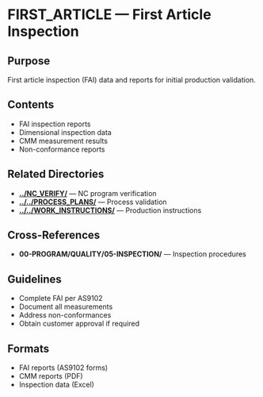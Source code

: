 # FIRST_ARTICLE — First Article Inspection

## Purpose
First article inspection (FAI) data and reports for initial production validation.

## Contents
- FAI inspection reports
- Dimensional inspection data
- CMM measurement results
- Non-conformance reports

## Related Directories
- **[../NC_VERIFY/](../NC_VERIFY/)** — NC program verification
- **[../../PROCESS_PLANS/](../../PROCESS_PLANS/)** — Process validation
- **[../../WORK_INSTRUCTIONS/](../../WORK_INSTRUCTIONS/)** — Production instructions

## Cross-References
- **00-PROGRAM/QUALITY/05-INSPECTION/** — Inspection procedures

## Guidelines
- Complete FAI per AS9102
- Document all measurements
- Address non-conformances
- Obtain customer approval if required

## Formats
- FAI reports (AS9102 forms)
- CMM reports (PDF)
- Inspection data (Excel)
